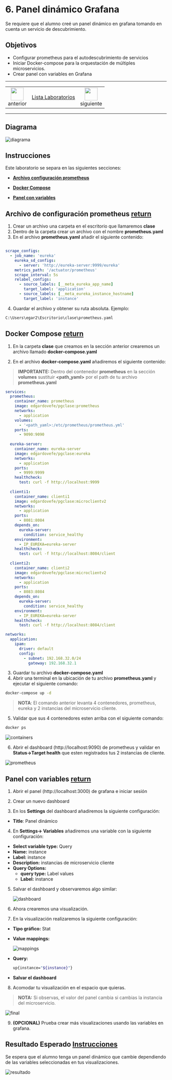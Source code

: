 # 6. Panel dinámico Grafana
Se requiere que el alumno creé un panel dinámico en grafana tomando en cuenta un servicio de descubrimiento. 

## Objetivos
- Configurar prometheus para el autodescubrimiento de servicios
- Iniciar Docker-compose para la orquestación de múltiples microservicios. 
- Crear panel con variables en Grafana

---

<div style="width: 400px;">
        <table width="50%">
            <tr>
                <td style="text-align: center;">
                    <a href="../Capitulo5/"><img src="../images/anterior.png" width="40px"></a>
                    <br>anterior
                </td>
                <td style="text-align: center;">
                   <a href="../README.md">Lista Laboratorios</a>
                </td>
<td style="text-align: center;">
                    <a href="../Capitulo7/"><img src="../images/siguiente.png" width="40px"></a>
                    <br>siguiente
                </td>
            </tr>
        </table>
</div>

---


## Diagrama

![diagrama](../images/6/diagrama.png)

## Instrucciones
Este laboratorio se separa en las siguientes secciones:

- **[Archivo configuración prometheus](#archivo-de-configuración-prometheus-return)**

- **[Docker Compose](#docker-compose-return)**

- **[Panel con variables](#panel-con-variables-return)**

## Archivo de configuración prometheus [return](#instrucciones)
1. Crear un archivo una carpeta en el escritorio que llamaremos **clase**
2. Dentro de la carpeta crear un archivo con el nombre **prometheus.yaml**
3. En el archivo **prometheus.yaml** añadir el siguiente contenido:

```yaml

scrape_configs:
  - job_name: 'eureka'
    eureka_sd_configs:
      - server: 'http://eureka-server:9999/eureka'
    metrics_path: '/actuator/prometheus'
    scrape_interval: 5s
    relabel_configs:
      - source_labels: [__meta_eureka_app_name]
        target_label: 'application'
      - source_labels: [__meta_eureka_instance_hostname]
        target_label: 'instance'

```

4. Guardar el archivo y obtener su ruta absoluta.
Ejemplo:

```bash
C:\Users\egar2\Escritorio\clase\prometheus.yaml
```

## Docker Compose [return](#instrucciones)
1. En la carpeta **clase** que creamos en la sección anterior crearemos un archivo
llamado **docker-compose.yaml**

2. En el archivo **docker-compose.yaml** añadiremos el siguiente contenido:

> **IMPORTANTE:** Dentro del contenedor **prometheus** en la sección **volumes** sustituir
**<path_yaml>** por el path de tu archivo **prometheus.yaml**


```yaml
services:
  prometheus:
    container_name: prometheus
    image: edgardovefe/pgclase:prometheus
    networks:
      - application
    volumes:
      - '<path_yaml>:/etc/prometheus/prometheus.yml'
    ports:
      - 9090:9090
  
  eureka-server:
    container_name: eureka-server
    image: edgardovefe/pgclase:eureka
    networks:
      - application
    ports:
      - 9999:9999
    healthcheck:
      test: curl -f http://localhost:9999
      
  clienti1:
    container_name: clienti1
    image: edgardovefe/pgclase:microclientv2
    networks:
      - application
    ports:
      - 8081:8084
    depends_on:
      eureka-server:
        condition: service_healthy
    environment:
      - IP_EUREKA=eureka-server
    healthcheck:
      test: curl -f http://localhost:8084/client
    
  clienti2:
    container_name: clienti2
    image: edgardovefe/pgclase:microclientv2
    networks:
      - application
    ports:
      - 8083:8084
    depends_on:
      eureka-server:
        condition: service_healthy
    environment:
      - IP_EUREKA=eureka-server
    healthcheck:
      test: curl -f http://localhost:8084/client

networks:
  application:
    ipam:
      driver: default
      config:
        - subnet: 192.168.32.0/24
          gateway: 192.168.32.1
```

3. Guardar tu archivo **docker-compose.yaml**
4. Abrir una terminal en la ubicación de tu archivo **prometheus.yaml**
y ejecutar el siguiente comando:

```bash
docker-compose up -d
```

> **NOTA**: El comando anterior levanta 4 contenedores, prometheus, eureka y 
2 instancias del microservicio cliente. 

5. Validar que sus 4 contenedores esten arriba con el siguiente comando:

```bash
docker ps
```

![containers](../images/6/1.png)

6. Abrir el dashboard (http://localhost:9090) de prometheus y validar en **Status->Target health** que esten registrados tus 2 instancias de cliente. 

![prometheus](../images/6/2.png)

## Panel con variables [return](#instrucciones)

1. Abrir el panel (http://localhost:3000) de grafana e iniciar sesión

2. Crear un nuevo dashboard

3. En los **Settings** del dashboard añadiremos la siguiente configuración:
- **Title**: Panel dinámico

4. En **Settings-> Variables** añadiremos una variable con la siguiente configuración:

- **Select variable type:** Query
- **Name:** instance
- **Label:** instance
- **Description:** instancias de microservicio cliente
- **Query Options:**
    - **query type:** Label values
    - **Label:** instance

5. Salvar el dashboard y observaremos algo similar:

    ![dashboard](../images/6/3.png)

6. Ahora crearemos una visualización.

7. En la visualización realizaremos la siguiente configuración:
- **Tipo gráfico:** Stat
- **Value mappings:**

    ![mappings](../images/6/4.png)

- **Query:**
    ```bash
    up{instance="${instance}"}
    ```
- **Salvar el dashboard**

8. Acomodar tu visualización en el espacio que quieras. 

> **NOTA:** Si observas, el valor del panel cambia si cambias la instancia del microservicio. 

![final](../images/6/5.png)

9. **(OPCIONAL)** Prueba crear más visualizaciones usando las variables en grafana. 

## Resultado Esperado [Instrucciones](#instrucciones)
Se espera que el alumno tenga un panel dinámico que cambie dependiendo de las variables seleccionadas en tus visualizaciones. 


![resultado](../images/6/6.png)

